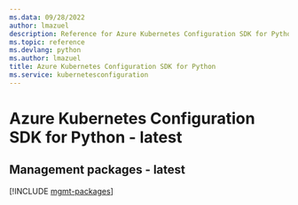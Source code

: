 ```yaml
---
ms.data: 09/28/2022
author: lmazuel
description: Reference for Azure Kubernetes Configuration SDK for Python
ms.topic: reference
ms.devlang: python
ms.author: lmazuel
title: Azure Kubernetes Configuration SDK for Python
ms.service: kubernetesconfiguration
---
```

# Azure Kubernetes Configuration SDK for Python - latest

## Management packages - latest
[!INCLUDE [mgmt-packages](kubernetes-configuration-mgmt-index.md)]
